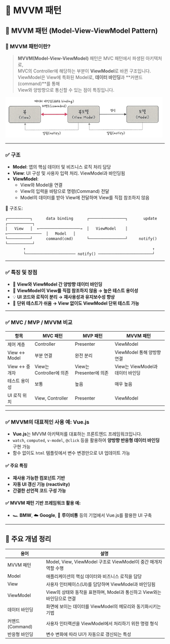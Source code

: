 # 📘 MVVM 패턴

## 🔹 MVVM 패턴 (Model-View-ViewModel Pattern)

### 🧩 MVVM 패턴이란?

> **MVVM(Model-View-ViewModel)** 패턴은 MVC 패턴에서 파생된 아키텍처로,  
> MVC의 Controller에 해당하는 부분이 **ViewModel**로 바뀐 구조입니다.  
> ViewModel은 View에 특화된 Model로, **데이터 바인딩**과 **커맨드(command)**를 통해  
> View와 양방향으로 통신할 수 있는 점이 특징입니다.

![MVVM 구조](images/kjm7.png)

---

### ✅ 구조

- **Model**: 앱의 핵심 데이터 및 비즈니스 로직 처리 담당  
- **View**: UI 구성 및 사용자 입력 처리. ViewModel과 바인딩됨  
- **ViewModel**:  
  - View와 Model을 연결  
  - View의 입력을 바탕으로 명령(Command) 전달  
  - Model의 데이터를 받아 View에 전달하며 View를 직접 참조하지 않음

📌 구조도:
```
┌──────────┐      data binding      ┌────────────────┐       update       ┌───────────┐
│   View   │  ←──────────────────→  │   ViewModel    │  ←───────────────  │   Model   │
└──────────┘      command(cmd)      └────────────────┘     notify()       └───────────┘
        ↑                                                        ↑
        └────────────────────── notify() ────────────────────────┘
```

---

### ✅ 특징 및 장점

- 🔄 **View와 ViewModel 간 양방향 데이터 바인딩**  
- 🔗 **ViewModel이 View를 직접 참조하지 않음 → 높은 테스트 용이성**  
- 💡 **UI 코드와 로직이 분리 → 재사용성과 유지보수성 향상**  
- 🧪 **단위 테스트가 쉬움 → View 없이도 ViewModel 단위 테스트 가능**

---

### ✅ MVC / MVP / MVVM 비교

| 항목 | MVC 패턴 | MVP 패턴 | MVVM 패턴 |
|------|----------|----------|------------|
| 제어 계층 | Controller | Presenter | ViewModel |
| View ↔ Model | 부분 연결 | 완전 분리 | ViewModel 통해 양방향 연결 |
| View ↔ 중개자 | View는 Controller에 의존 | View는 Presenter에 의존 | View는 ViewModel과 데이터 바인딩 |
| 테스트 용이성 | 보통 | 높음 | 매우 높음 |
| UI 로직 위치 | View, Controller | Presenter | ViewModel |

---

### ✅ MVVM의 대표적인 사용 예: Vue.js

- **Vue.js**는 MVVM 아키텍처를 대표하는 프론트엔드 프레임워크입니다.
- `watch`, `computed`, `v-model`, `@click` 등을 활용하여 **양방향 반응형 데이터 바인딩** 구현 가능
- 함수 없이도 `html` 템플릿에서 변수 변경만으로 UI 업데이트 가능

#### ✅ 주요 특징
- **재사용 가능한 컴포넌트 기반**  
- **자동 UI 갱신 기능 (reactivity)**  
- **간결한 선언적 코드 구성 가능**

#### ✅ MVVM 패턴 기반 프레임워크 활용 예:
- 🏎️ **BMW**, ☁️ **Google**, 🚗 **루이비통** 등의 기업에서 Vue.js를 활용한 UI 구축

---

## 🔹 주요 개념 정리

| 용어            | 설명                                                                 |
|-----------------|----------------------------------------------------------------------|
| MVVM 패턴       | Model, View, ViewModel 구조로 ViewModel이 중간 매개자 역할 수행     |
| Model           | 애플리케이션의 핵심 데이터와 비즈니스 로직을 담당                   |
| View            | 사용자 인터페이스(UI)를 담당하며 ViewModel과 바인딩됨               |
| ViewModel       | View의 상태와 동작을 표현하며, Model과 통신하고 View와는 바인딩으로 연결 |
| 데이터 바인딩   | 화면에 보이는 데이터를 ViewModel의 메모리와 동기화시키는 기법       |
| 커맨드(Command) | 사용자 인터랙션을 ViewModel에서 처리하기 위한 명령 형식             |
| 반응형 바인딩   | 변수 변화에 따라 UI가 자동으로 갱신되는 특성                         |

